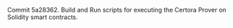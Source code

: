 Commit 5a28362.                    Build and Run scripts for executing the Certora Prover on Solidity smart contracts.